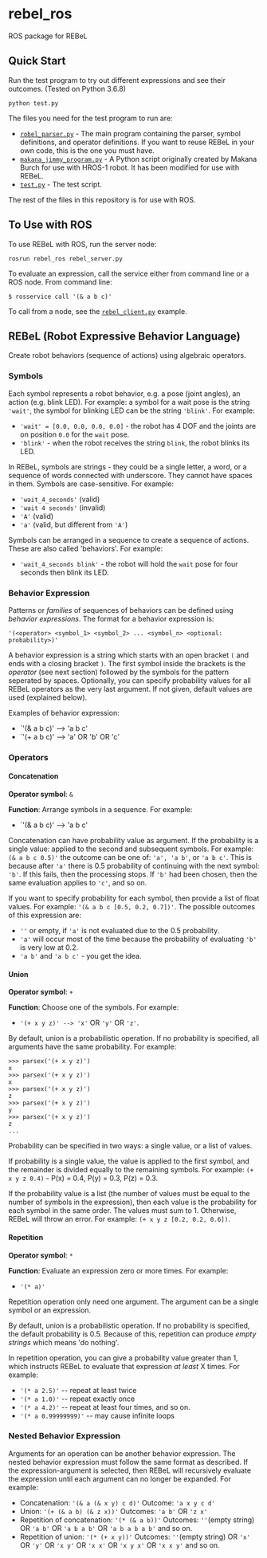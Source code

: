 # rebel_ros

ROS package for REBeL

## Quick Start

Run the test program to try out different expressions and see their outcomes. (Tested on Python 3.6.8)

```
python test.py
```

The files you need for the test program to run are:
- [`robel_parser.py`](https://github.com/msunardi/rebel_ros/blob/master/src/robel_parser.py) - The main program containing the parser, symbol definitions, and operator definitions. If you want to reuse REBeL in your own code, this is the one you must have.
- [`makana_jimmy_program.py`](https://github.com/msunardi/rebel_ros/blob/master/src/makana_jimmy_program.py) - A Python script originally created by Makana Burch for use with HROS-1 robot. It has been modified for use with REBeL.
- [`test.py`](https://github.com/msunardi/rebel_ros/blob/master/src/test.py) - The test script.

The rest of the files in this repository is for use with ROS.

## To Use with ROS

To use REBeL with ROS, run the server node:
```
rosrun rebel_ros rebel_server.py
```

To evaluate an expression, call the service either from command line or a ROS node. From command line:
```
$ rosservice call '(& a b c)'
```

To call from a node, see the [`rebel_client.py`](https://github.com/msunardi/rebel_ros/blob/master/src/rebel_client.py) example.


## REBeL (Robot Expressive Behavior Language)

Create robot behaviors (sequence of actions) using algebraic operators.

### Symbols

Each symbol represents a robot behavior, e.g. a pose (joint angles), an action (e.g. blink LED). For example: a symbol for a wait pose is the string `'wait'`, the symbol for blinking LED can be the string `'blink'`. For example:

- `'wait' = [0.0, 0.0, 0.0, 0.0]` - the robot has 4 DOF and the joints are on position `0.0` for the `wait` pose.
- `'blink'` - when the robot receives the string `blink`, the robot blinks its LED.

In REBeL, symbols are strings - they could be a single letter, a word, or a sequence of words connected with underscore. They cannot have spaces in them. Symbols are case-sensitive. For example:

- `'wait_4_seconds'` (valid)
- `'wait 4 seconds'` (invalid)
- `'A'` (valid)
- `'a'` (valid, but different from `'A'`)

Symbols can be arranged in a sequence to create a sequence of actions. These are also called 'behaviors'. For example:

- `'wait_4_seconds blink'` - the robot will hold the `wait` pose for four seconds then blink its LED.

### Behavior Expression

Patterns or *families* of sequences of behaviors can be defined using *behavior expressions*. The format for a behavior expression is:

```
'(<operator> <symbol_1> <symbol_2> ... <symbol_n> <optional: probability>)'

```

A behavior expression is a string which starts with an open bracket `(` and ends with a closing bracket `)`. The first symbol inside the brackets is the *operator* (see next section) followed by the symbols for the pattern seperated by spaces. Optionally, you can specify probability values for all REBeL operators as the very last argument. If not given, default values are used (explained below).

Examples of behavior expression:
- `'(& a b c)' --> 'a b c'
- `'(+ a b c)' --> 'a' OR 'b' OR 'c'

### Operators

#### Concatenation

**Operator symbol**: `&`

**Function**: Arrange symbols in a sequence. For example:

- `'(& a b c)' --> 'a b c'

Concatenation can have probability value as argument. If the probability is a single value: applied to the second and subsequent symbols. For example: `(& a b c 0.5)'` the outcome can be one of: `'a', 'a b'`, or `'a b c'`. This is because after `'a'` there is 0.5 probability of continuing with the next symbol: `'b'`. If this fails, then the processing stops. If `'b'` had been chosen, then the same evaluation applies to `'c'`, and so on.

If you want to specify probability for each symbol, then provide a list of float values. For example: `'(& a b c [0.5, 0.2, 0.7])'`. The possible outcomes of this expression are:
- `''` or empty, if `'a'` is not evaluated due to the 0.5 probability.
- `'a'` will occur most of the time because the probability of evaluating `'b'` is very low at 0.2.
- `'a b'` and `'a b c'` - you get the idea.

#### Union

**Operator symbol**: `+`

**Function**: Choose one of the symbols. For example:

- `'(+ x y z)' --> 'x'` OR `'y'` OR `'z'`.

By default, union is a probabilistic operation. If no probability is specified, all arguments have the same probability. For example:

```
>>> parsex('(+ x y z)')
x
>>> parsex('(+ x y z)')
x
>>> parsex('(+ x y z)')
z
>>> parsex('(+ x y z)')
y
>>> parsex('(+ x y z)')
z
...
```

Probability can be specified in two ways: a single value, or a list of values.

If probability is a single value, the value is applied to the first symbol, and the remainder is divided equally to the remaining symbols. For example: `(+ x y z 0.4)` - P(x) = 0.4, P(y) = 0.3, P(z) = 0.3.

If the probability value is a list (the number of values must be equal to the number of symbols in the expression), then each value is the probability for each symbol in the same order. The values must sum to 1. Otherwise, REBeL will throw an error. For example: `(+ x y z [0.2, 0.2, 0.6])`.

#### Repetition

**Operator symbol**: `*`

**Function**: Evaluate an expression zero or more times. For example:
- `'(* a)'`

Repetition operation only need one argument. The argument can be a single symbol or an expression.

By default, union is a probabilistic operation. If no probability is specified, the default probability is 0.5. Because of this, repetition can produce *empty strings* which means 'do nothing'.

In repetition operation, you can give a probability value greater than 1, which instructs REBeL to evaluate that expression *at least* X times. For example:

- `'(* a 2.5)'` -- repeat at least twice
- `'(* a 1.0)'` -- repeat exactly once
- `'(* a 4.2)'` -- repeat at least four times, and so on.
- `'(* a 0.99999999)'` -- may cause infinite loops

### Nested Behavior Expression

Arguments for an operation can be another behavior expression. The nested behavior expression must follow the same format as described. If the expression-argument is selected, then REBeL will recursively evaluate the expression until each argument can no longer be expanded. For example:

- Concatenation: `'(& a (& x y) c d)'` Outcome: `'a x y c d'`
- Union: `'(+ (& a b) (& z x))'` Outcomes: `'a b'` OR `'z x'`
- Repetition of concatenation: `'(* (& a b))'` Outcomes: `''`(empty string) OR `'a b'` OR `'a b a b'` OR `'a b a b a b'` and so on.
- Repetition of union: `'(* (+ x y))'` Outcomes: `''`(empty string) OR `'x'` OR `'y'` OR `'x y'` OR `'x x'` OR `'x y x'` OR `'x x y'` and so on.

